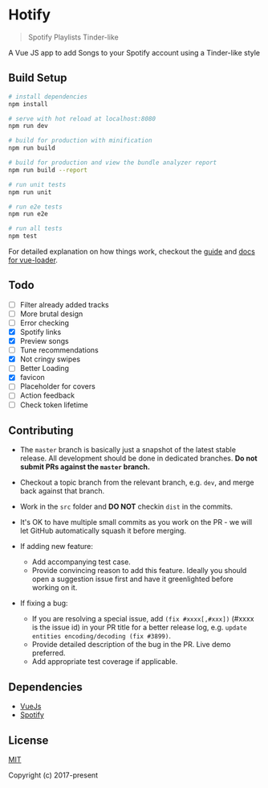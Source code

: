 # Hotify

> Spotify Playlists Tinder-like

A Vue JS app to add Songs to your Spotify account using a Tinder-like style

## Build Setup

``` bash
# install dependencies
npm install

# serve with hot reload at localhost:8080
npm run dev

# build for production with minification
npm run build

# build for production and view the bundle analyzer report
npm run build --report

# run unit tests
npm run unit

# run e2e tests
npm run e2e

# run all tests
npm test
```

For detailed explanation on how things work, checkout the [guide](http://vuejs-templates.github.io/webpack/) and [docs for vue-loader](http://vuejs.github.io/vue-loader).

## Todo

- [ ] Filter already added tracks
- [ ] More brutal design
- [ ] Error checking
- [x] Spotify links
- [x] Preview songs
- [ ] Tune recommendations
- [x] Not cringy swipes
- [ ] Better Loading
- [x] favicon
- [ ] Placeholder for covers
- [ ] Action feedback
- [ ] Check token lifetime

## Contributing

- The `master` branch is basically just a snapshot of the latest stable release. All development should be done in dedicated branches. **Do not submit PRs against the `master` branch.**

- Checkout a topic branch from the relevant branch, e.g. `dev`, and merge back against that branch.

- Work in the `src` folder and **DO NOT** checkin `dist` in the commits.

- It's OK to have multiple small commits as you work on the PR - we will let GitHub automatically squash it before merging.


- If adding new feature:
  - Add accompanying test case.
  - Provide convincing reason to add this feature. Ideally you should open a suggestion issue first and have it greenlighted before working on it.

- If fixing a bug:
  - If you are resolving a special issue, add `(fix #xxxx[,#xxx])` (#xxxx is the issue id) in your PR title for a better release log, e.g. `update entities encoding/decoding (fix #3899)`.
  - Provide detailed description of the bug in the PR. Live demo preferred.
  - Add appropriate test coverage if applicable.

## Dependencies

- [VueJs](https://vuejs.org/)
- [Spotify](https://www.spotify.com/)

## License

[MIT](http://opensource.org/licenses/MIT)

Copyright (c) 2017-present
